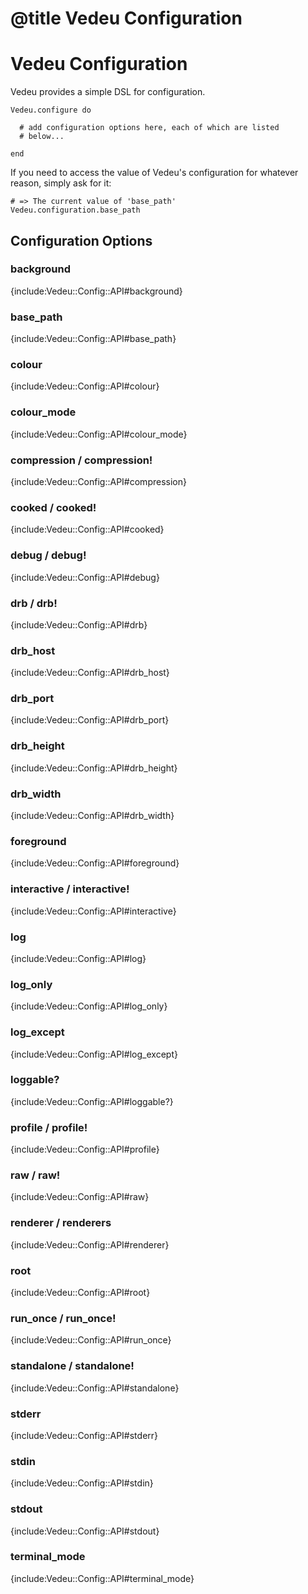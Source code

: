 # @title Vedeu Configuration
# Vedeu Configuration

Vedeu provides a simple DSL for configuration.

    Vedeu.configure do

      # add configuration options here, each of which are listed
      # below...

    end

If you need to access the value of Vedeu's configuration for whatever
reason, simply ask for it:

    # => The current value of 'base_path'
    Vedeu.configuration.base_path

## Configuration Options

### background
{include:Vedeu::Config::API#background}

### base_path
{include:Vedeu::Config::API#base_path}

### colour
{include:Vedeu::Config::API#colour}

### colour_mode
{include:Vedeu::Config::API#colour_mode}

### compression / compression!
{include:Vedeu::Config::API#compression}

### cooked / cooked!
{include:Vedeu::Config::API#cooked}

### debug / debug!
{include:Vedeu::Config::API#debug}

### drb / drb!
{include:Vedeu::Config::API#drb}

### drb_host
{include:Vedeu::Config::API#drb_host}

### drb_port
{include:Vedeu::Config::API#drb_port}

### drb_height
{include:Vedeu::Config::API#drb_height}

### drb_width
{include:Vedeu::Config::API#drb_width}

### foreground
{include:Vedeu::Config::API#foreground}

### interactive / interactive!
{include:Vedeu::Config::API#interactive}

### log
{include:Vedeu::Config::API#log}

### log_only
{include:Vedeu::Config::API#log_only}

### log_except
{include:Vedeu::Config::API#log_except}

### loggable?
{include:Vedeu::Config::API#loggable?}

### profile / profile!
{include:Vedeu::Config::API#profile}

### raw / raw!
{include:Vedeu::Config::API#raw}

### renderer / renderers
{include:Vedeu::Config::API#renderer}

### root
{include:Vedeu::Config::API#root}

### run_once / run_once!
{include:Vedeu::Config::API#run_once}

### standalone / standalone!
{include:Vedeu::Config::API#standalone}

### stderr
{include:Vedeu::Config::API#stderr}

### stdin
{include:Vedeu::Config::API#stdin}

### stdout
{include:Vedeu::Config::API#stdout}

### terminal_mode
{include:Vedeu::Config::API#terminal_mode}
